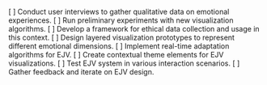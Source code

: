 [ ] Conduct user interviews to gather qualitative data on emotional experiences.
[ ] Run preliminary experiments with new visualization algorithms.
[ ] Develop a framework for ethical data collection and usage in this context.
[ ] Design layered visualization prototypes to represent different emotional dimensions.
[ ] Implement real-time adaptation algorithms for EJV.
[ ] Create contextual theme elements for EJV visualizations.
[ ] Test EJV system in various interaction scenarios.
[ ] Gather feedback and iterate on EJV design.